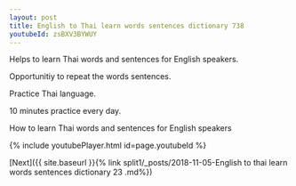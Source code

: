 ```yaml
---
layout: post
title: English to Thai learn words sentences dictionary 738 
youtubeId: zsBXV3BYWUY
---
```

 
 
Helps to learn Thai words and sentences for English speakers.

Opportunitiy to repeat the words sentences. 

Practice Thai language. 
 
10 minutes practice every day. 
 
How to learn Thai words and sentences for English speakers 
 
{% include youtubePlayer.html id=page.youtubeId %}
 
 
[Next]({{ site.baseurl }}{% link  split1/_posts/2018-11-05-English to thai learn words sentences dictionary 23 .md%})
 
